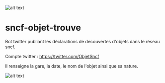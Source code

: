 
![alt text](https://github.com/barthelemy-lebel/sncf-objet-trouve/blob/main/logo.jpg)
# sncf-objet-trouve

Bot twitter publiant les déclarations de decouvertes d'objets dans le réseau sncf.

Compte twitter : https://twitter.com/ObjetSncf

Il renseigne la gare, la date, le nom de l'objet ainsi que sa nature.



![alt text](https://github.com/barthelemy-lebel/sncf-objet-trouve/blob/main/tweet.png)





